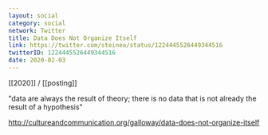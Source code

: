 ```yaml
---
layout: social
category: social
network: Twitter
title: Data Does Not Organize Itself
link: https://twitter.com/steinea/status/1224445526449344516
twitterID: 1224445526449344516
date: 2020-02-03
---
```


[[2020]] / [[posting]]

"data are always the result of theory; there is no data that is not already the result of a hypothesis"

<http://cultureandcommunication.org/galloway/data-does-not-organize-itself>
